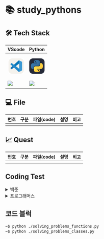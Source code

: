 # 📚 study_pythons

## 🛠️ Tech Stack

|<center>VScode</center>|<center>Python</center>|
|--|--|
|<p align="center"><img alt="vscode" src="./icons/VSCode-Light.svg" width="48"></p>|<p align="center"><img alt="html" src="./icons/Python-Dark.svg" width="48"></p>| 
|<img src="https://img.shields.io/badge/visual studio code-007ACC?style=for-the-badge&logo=visualstudiocode&logoColor=white">|<img src="https://img.shields.io/badge/Python-3776AB?style=for-the-badge&logo=python&logoColor=white">|

## 💻 File

|번호|구분|파일(code)|설명|비고|
|--|--|--|--|--|
||||||

## 📈 Quest

|번호|구분|파일(code)|설명|비고|
|--|--|--|--|--|
||||||

## Coding Test
<details>

  <summary>백준</summary>
  
|NO|구분|소스|문제설명|출처|
|--|--|--|--|--|
|1|입출력과 사칙연산|[Python](./docs/codingtests/function/2557.py)|Hello World!를 출력|[백준 2557](https://www.acmicpc.net/problem/2557)|
|2|입출력과 사칙연산|[Python](./docs/codingtests/function/1000.py)|A+B 출력|[백준 1000](https://www.acmicpc.net/problem/1000)|
|3|입출력과 사칙연산|[Python](./docs/codingtests/function/1001.py)|A-B 출력|[백준 1001](https://www.acmicpc.net/problem/1001)|
|4|입출력과 사칙연산|[Python](./docs/codingtests/function/10998.py)|A*B 출력|[백준 10998](https://www.acmicpc.net/problem/10998)|
|5|입출력과 사칙연산|[Python](./docs/codingtests/function/1008.py)|A/B 출력|[백준 1008](https://www.acmicpc.net/problem/1008)|
|6|입출력과 사칙연산|[Python](./docs/codingtests/function/10869.py)|사칙연산|[백준 10869](https://www.acmicpc.net/problem/10869)|
|7|입출력과 사칙연산|[Python](./docs/codingtests/function/10926.py)|??! 출력|[백준 10926](https://www.acmicpc.net/problem/10926)|
|8|입출력과 사칙연산|[Python](./docs/codingtests/function/18108.py)|서기 연도로 변환 출력|[백준 18108](https://www.acmicpc.net/problem/18108)|
|9|입출력과 사칙연산|[Python](./docs/codingtests/function/10430.py)|값 구하기|[백준 10430](https://www.acmicpc.net/problem/10430)|
|10|입출력과 사칙연산|[Python](./docs/codingtests/function/2588.py)|세 자리 수 곱셈 출력|[백준 2588](https://www.acmicpc.net/problem/2588)|
|11|입출력과 사칙연산|[Python](./docs/codingtests/function/11382.py)|A + B + C를 계산|[백준 11382](https://www.acmicpc.net/problem/11382)|
|12|입출력과 사칙연산|[Python](./docs/codingtests/pure/10171.py)|고양이 출력|[백준 10171](https://www.acmicpc.net/problem/10171)|
|13|입출력과 사칙연산|[Python](./docs/codingtests/pure/10172.py)|개 출력|[백준 10172](https://www.acmicpc.net/problem/10172)|
|14|조건문|[Python]()|두 수 비교하기|[백준 1330](https://www.acmicpc.net/problem/1330)|
|15|조건문|[Python]()|시험 성적 출력하기|[백준 9498](https://www.acmicpc.net/problem/9498)|
|16|조건문|[Python]()|윤년 구하기|[백준 2753](https://www.acmicpc.net/problem/2753)|
|17|조건문|[Python]()|사분면 고르기|[백준 14681](https://www.acmicpc.net/problem/14681)|
|18|조건문|[Python]()|알람 시간 출력|[백준 2884](https://www.acmicpc.net/problem/2884)|
|19|조건문|[Python]()|시각 구하기|[백준 2525](https://www.acmicpc.net/problem/2525)|
|20|조건문|[Python]()|첫째 줄에 3개의 눈구하기|[백준 2480](https://www.acmicpc.net/problem/2480)|
|21|반복문|[Python]()|구구단 N단 출력|[백준 2739](https://www.acmicpc.net/problem/2739)|
|22|반복문|[Python]()| A+B 출력|[백준 10950](https://www.acmicpc.net/problem/10950)|
|23|반복문|[Python]()|1부터 n까지 합 구하기|[백준 8393](https://www.acmicpc.net/problem/8393)|
|24|반복문|[Python]()|영수증 금액 구하기|[백준 25304](https://www.acmicpc.net/problem/25304)|
|25|반복문|[Python]()|정수 자료형의 이름 출력|[백준 25314](https://www.acmicpc.net/problem/25314)|
|26|반복문|[Python]()|A+B 출력|[백준 15552](https://www.acmicpc.net/problem/15552)|
|27|반복문|[Python]()|A+B 출력|[백준 11021](https://www.acmicpc.net/problem/11021)|
|28|반복문|[Python]()|A+B 출력|[백준 11022](https://www.acmicpc.net/problem/11022)|
|29|반복문|[Python]()|별 찍기|[백준 2438](https://www.acmicpc.net/problem/2438)|
|30|반복문|[Python]()|별 찍기|[백준 2439](https://www.acmicpc.net/problem/2439)|
|31|반복문|[Python]()|A+B 출력|[백준 10952](https://www.acmicpc.net/problem/10952)|
|32|반복문|[Python]()|A+B 출력|[백준 10951](https://www.acmicpc.net/problem/10951)|
|33|1차원 배열|[Python]()|개수 세기|[백준 10807](https://www.acmicpc.net/problem/10807)|
|34|1차원 배열|[Python]()|X보다 작은 수|[백준 10871](https://www.acmicpc.net/problem/10871)|
|35|1차원 배열|[Python]()|최솟값 최댓값 구하기|[백준 10818](https://www.acmicpc.net/problem/10818)|
|36|1차원 배열|[Python]()|최댓값 구하기|[백준 2562](https://www.acmicpc.net/problem/2562)|
|37|1차원 배열|[Python]()|바구니에 공넣기|[백준 10810](https://www.acmicpc.net/problem/10810)|
|38|1차원 배열|[Python]()|공 바꾸기|[백준 10813](https://www.acmicpc.net/problem/10813)|
|39|1차원 배열|[Python]()|과제 제출 안한 사람 찾기|[백준 5597](https://www.acmicpc.net/problem/5597)|
|40|1차원 배열|[Python]()|서로 다른 나머지 구하기|[백준 3052](https://www.acmicpc.net/problem/3052)|
|41|1차원 배열|[Python]()|바구니 뒤집기|[백준 10811](https://www.acmicpc.net/problem/10811)|
|42|1차원 배열|[Python]()|평균 구하기|[백준 1546](https://www.acmicpc.net/problem/1546)|
|43|문자열|[Python]()|i번째 글자 출력|[백준 27866](https://www.acmicpc.net/problem/27866)|
|44|문자열|[Python]()|단어 길이 출력|[백준 2743](https://www.acmicpc.net/problem/2743)|
|45|문자열|[Python]()|문자열 첫 글자와 마지막 글자 출력|[백준 9086](https://www.acmicpc.net/problem/9086)|
|46|문자열|[Python]()|아스키 코드 값 구하기|[백준 11654](https://www.acmicpc.net/problem/11654)|
|47|문자열|[Python]()|숫자 N개의 합 출력|[백준 11720](https://www.acmicpc.net/problem/117200)|
|48|문자열|[Python]()|알파벳 찾기|[백준 10809](https://www.acmicpc.net/problem/10809)|
|49|문자열|[Python]()|문자열 반복하기|[백준 2675](https://www.acmicpc.net/problem/2675)|
|50|문자열|[Python]()|단어의 개수 출력|[백준 1152](https://www.acmicpc.net/problem/1152)|
|51|문자열|[Python]()|거꾸로 읽기|[백준 2908](https://www.acmicpc.net/problem/2908)|
|52|문자열|[Python]()|다이얼|[백준 5622](https://www.acmicpc.net/problem/5622)|
|53|문자열|[Python]()|입력받은 그대로 출력|[백준 11718](https://www.acmicpc.net/problem/11718)|
|54|심화 1|[Python]()|새싹 출력|[백준 25083](https://www.acmicpc.net/problem/25083)|
|55|심화 1|[Python]()|체스 피스 구하기|[백준 3003](https://www.acmicpc.net/problem/3003)|
|56|심화 1|[Python]()|별 찍기|[백준 2444](https://www.acmicpc.net/problem/2444)|
|57|심화 1|[Python]()|팰린드롬인지 확인하기|[백준 10988](https://www.acmicpc.net/problem/10988)|
|58|심화 1|[Python]()|반복 문자열 확인하기|[백준 1157](https://www.acmicpc.net/problem/1157)|
|59|심화 1|[Python]()|크로아티아 알파벳|[백준 2941](https://www.acmicpc.net/problem/2941)|
</details>

<details>
  <summary>프로그래머스</summary>
  
|NO|구분|소스|문제설명|출처|
|--|--|--|--|--|
|1|LEVEL0|[Python](./docs/codingtests/programmers/120898.py)|편지지의 최소 가로길이 출력|[프로그래머스 120898](https://school.programmers.co.kr/learn/courses/30/lessons/120898)|
|2|LEVEL0|[Python](./docs/codingtests/programmers/120804.py)|두 수의 곱 출력|[프로그래머스 120804](https://school.programmers.co.kr/learn/courses/30/lessons/120804)|
|3|LEVEL0|[Python](./docs/codingtests/programmers/120807.py)|숫자 비교하기|[프로그래머스 120807](https://school.programmers.co.kr/learn/courses/30/lessons/120807)|
|4|LEVEL0|[Python](./docs/codingtests/programmers/120803.py)|두 수의 차 출력|[프로그래머스 120803](https://school.programmers.co.kr/learn/courses/30/lessons/120803)|
|5|LEVEL0|[Python](./docs/codingtests/programmers/120810.py)|나머지 구하기|[프로그래머스 120810](https://school.programmers.co.kr/learn/courses/30/lessons/120810)|
|6|LEVEL0|[Python](./docs/codingtests/programmers/120805.py)|몫 구하기|[프로그래머스 120805](https://school.programmers.co.kr/learn/courses/30/lessons/120805)|
|7|LEVEL0|[Python](./docs/codingtests/programmers/120802.py)|나이 구하기|[프로그래머스 120820](https://school.programmers.co.kr/learn/courses/30/lessons/120820)|
|8|LEVEL0|[Python](./docs/codingtests/programmers/120806.py)|두 수의 합 출력|[프로그래머스 120802](https://school.programmers.co.kr/learn/courses/30/lessons/120802)|
|9|LEVEL0|[Python](./docs/codingtests/programmers/120807.py)|두 수의 나눗셈 출력|[프로그래머스 120806](https://school.programmers.co.kr/learn/courses/30/lessons/120806)|
|10|LEVEL0|[Python](./docs/codingtests/programmers/120829.py)|각도에 따른 분류 구하기|[프로그래머스 120829](https://school.programmers.co.kr/learn/courses/30/lessons/120829)|
|11|LEVEL0|[Python](./docs/codingtests/programmers/120831.py)|짝수의 합 구하기|[프로그래머스 120831](https://school.programmers.co.kr/learn/courses/30/lessons/120831)|
|12|LEVEL0|[Python](./docs/codingtests/programmers/120817.py)|배열의 평균값 구하기|[프로그래머스 120817](https://school.programmers.co.kr/learn/courses/30/lessons/120817)|
|13|LEVEL0|[Python](./docs/codingtests/programmers/120585.py)|키 큰 사람 수 구하기|[프로그래머스 120585](https://school.programmers.co.kr/learn/courses/30/lessons/120585)|
|14|LEVEL0|[Python](./docs/codingtests/programmers/120821.py)|배열 뒤집기|[프로그래머스 120821](https://school.programmers.co.kr/learn/courses/30/lessons/120821)|
|15|LEVEL0|[Python](./docs/codingtests/programmers/120854.py)|배열 원소의 길이 구하기|[프로그래머스 120854](https://school.programmers.co.kr/learn/courses/30/lessons/120854)|
|16|LEVEL0|[Python](./docs/codingtests/programmers/120583.py)|중복된 숫자 갯수 구하기|[프로그래머스 120583](https://school.programmers.co.kr/learn/courses/30/lessons/120583)|
|17|LEVEL0|[Python](./docs/codingtests/programmers/120816.py)|피자 수 구하기|[프로그래머스 120816](https://school.programmers.co.kr/learn/courses/30/lessons/120816)|
|18|LEVEL0|[Python](./docs/codingtests/programmers/120822.py)|문자열 뒤집기|[프로그래머스 120822](https://school.programmers.co.kr/learn/courses/30/lessons/120822)|
|19|LEVEL0|[Python](./docs/codingtests/programmers/120833.py)|배열 자르기|[프로그래머스 120833](https://school.programmers.co.kr/learn/courses/30/lessons/120833)|
|20|LEVEL0|[Python](./docs/codingtests/programmers/120814.py)|피자 수 구하기|[프로그래머스 120814](https://school.programmers.co.kr/learn/courses/30/lessons/120814)|
|21|LEVEL0|[Python](./docs/codingtests/programmers/120830.py)|최종 금액 구하기|[프로그래머스 120830](https://school.programmers.co.kr/learn/courses/30/lessons/120830)|
|22|LEVEL0|[Python](./docs/codingtests/programmers/120819.py)|구매가능 수량 및 거스름돈 구하기|[프로그래머스 120819](https://school.programmers.co.kr/learn/courses/30/lessons/120819)|
|23|LEVEL0|[Python](./docs/codingtests/programmers/120809.py)|배열 두배 만들기|[프로그래머스 120809](https://school.programmers.co.kr/learn/courses/30/lessons/120809)|
|24|LEVEL0|[Python](./docs/codingtests/programmers/120841.py)|4분면 위치 구하기|[프로그래머스 120841](https://school.programmers.co.kr/learn/courses/30/lessons/120841)|
|25|LEVEL0|[Python](./docs/codingtests/programmers/120825.py)|문자 반복 출력|[프로그래머스 120825](https://school.programmers.co.kr/learn/courses/30/lessons/120825)|
|26|LEVEL0|[Python](./docs/codingtests/programmers/120824.py)|짝수 홀수 개수 구하기|[프로그래머스 120824](https://school.programmers.co.kr/learn/courses/30/lessons/120824)|
|27|LEVEL0|[Python](./docs/codingtests/programmers/120826.py)|특정 문자 제거하기|[프로그래머스 120826](https://school.programmers.co.kr/learn/courses/30/lessons/120826)|
|28|LEVEL0|[Python](./docs/codingtests/programmers/120847.py)|최댓값 만들기|[프로그래머스 120847](https://school.programmers.co.kr/learn/courses/30/lessons/120847)|
|29|LEVEL0|[Python](./docs/codingtests/programmers/120811.py)|중앙값 구하기|[프로그래머스 120811](https://school.programmers.co.kr/learn/courses/30/lessons/120811)|
|30|LEVEL0|[Python](./docs/codingtests/programmers/120908.py)|문자열안에 특정 문자열 확인하기|[프로그래머스 120908](https://school.programmers.co.kr/learn/courses/30/lessons/120908)|
|31|LEVEL0|[Python](./docs/codingtests/programmers/120903.py)|배열의 유사도 확인하기|[프로그래머스 120903](https://school.programmers.co.kr/learn/courses/30/lessons/120903)|
|32|LEVEL0|[Python](./docs/codingtests/programmers/120910.py)|세균 증식 수 구하기|[프로그래머스 120910](https://school.programmers.co.kr/learn/courses/30/lessons/120910)|
|33|LEVEL0|[Python](./docs/codingtests/programmers/120818.py)|옷가게 할인 후 최종 금액 구하기|[프로그래머스 120818](https://school.programmers.co.kr/learn/courses/30/lessons/120818)|
|34|LEVEL0|[Python](./docs/codingtests/programmers/120836.py)|순서쌍의 개수 구하기|[프로그래머스 120836](https://school.programmers.co.kr/learn/courses/30/lessons/120836)|
|35|LEVEL0|[Python](./docs/codingtests/programmers/120813.py)|짝수는 싫어요|[프로그래머스 120813](https://school.programmers.co.kr/learn/courses/30/lessons/120813)|
|36|LEVEL0|[Python](./docs/codingtests/programmers/120837.py)|개미 군단|[프로그래머스 120837](https://school.programmers.co.kr/learn/courses/30/lessons/120837)|
|37|LEVEL0|[Python](./docs/codingtests/programmers/120839.py)|가위 바위 보|[프로그래머스 120839](https://school.programmers.co.kr/learn/courses/30/lessons/120839)|
|38|LEVEL0|[Python](./docs/codingtests/programmers/120851.py)|숨어있는 숫자의 덧셈 (1)|[프로그래머스 120851](https://school.programmers.co.kr/learn/courses/30/lessons/120851)|
|39|LEVEL0|[Python](./docs/codingtests/programmers/120892.py)|암호 해독|[프로그래머스 120892](https://school.programmers.co.kr/learn/courses/30/lessons/120892)|
|40|LEVEL0|[Python](./docs/codingtests/programmers/120893.py)|대문자와 소문자|[프로그래머스 120893](https://school.programmers.co.kr/learn/courses/30/lessons/120893)|
|41|LEVEL0|[Python](./docs/codingtests/programmers/120899.py)|가장 큰 수 찾기|[프로그래머스 120899](https://school.programmers.co.kr/learn/courses/30/lessons/120899)|
|42|LEVEL0|[Python](./docs/codingtests/programmers/120905.py)|n의 배수 고르기|[프로그래머스 120905](https://school.programmers.co.kr/learn/courses/30/lessons/120905)|
|43|LEVEL0|[Python](./docs/codingtests/programmers/181889.py)|n 번째 원소까지|[프로그래머스 181889](https://school.programmers.co.kr/learn/courses/30/lessons/181889)|
|44|LEVEL0|[Python](./docs/codingtests/programmers/181892.py)|n 번째 원소부터|[프로그래머스 181892](https://school.programmers.co.kr/learn/courses/30/lessons/181892)|
|45|LEVEL0|[Python](./docs/codingtests/programmers/181896.py)|첫 번째로 나오는 음수|[프로그래머스 181896](https://school.programmers.co.kr/learn/courses/30/lessons/181896)|
|46|LEVEL0|[Python](./docs/codingtests/programmers/181899.py)|카운트 다운|[프로그래머스 181899](https://school.programmers.co.kr/learn/courses/30/lessons/181899)|
|47|LEVEL0|[Python](./docs/codingtests/programmers/181901.py)|배열 만들기 1|[프로그래머스 181901](https://school.programmers.co.kr/learn/courses/30/lessons/181901)|
|48|LEVEL0|[Python](./docs/codingtests/programmers/181906.py)|접두사인지 확인하기|[프로그래머스 181906](https://school.programmers.co.kr/learn/courses/30/lessons/181906)|
|49|LEVEL0|[Python](./docs/codingtests/programmers/181907.py)|문자열의 앞의 n글자|[프로그래머스 181907](https://school.programmers.co.kr/learn/courses/30/lessons/181907)|
|50|LEVEL0|[Python](./docs/codingtests/programmers/181908.py)|접미사인지 확인하기|[프로그래머스 181908](https://school.programmers.co.kr/learn/courses/30/lessons/181908)|
|51|LEVEL0|[Python](./docs/codingtests/programmers/181910.py)|문자열의 뒤의 n글자|[프로그래머스 181910](https://school.programmers.co.kr/learn/courses/30/lessons/181910)|
|52|LEVEL0|[Python](./docs/codingtests/programmers/181915.py)|글자 이어 붙여 문자열 만들기|[프로그래머스 181915](https://school.programmers.co.kr/learn/courses/30/lessons/181915)|
|53|LEVEL0|[Python](./docs/codingtests/programmers/181920.py)|카운트 업|[프로그래머스 181920](https://school.programmers.co.kr/learn/courses/30/lessons/181920)|
|54|LEVEL0|[Python](./docs/codingtests/programmers/181926.py)|수 조작하기 1|[프로그래머스 181926](https://school.programmers.co.kr/learn/courses/30/lessons/181926)|
|55|LEVEL0|[Python](./docs/codingtests/programmers/181927.py)|마지막 두 원소|[프로그래머스 181927](https://school.programmers.co.kr/learn/courses/30/lessons/181927)|
|56|LEVEL0|[Python](./docs/codingtests/programmers/181928.py)|이어 붙인 수|[프로그래머스 181928](https://school.programmers.co.kr/learn/courses/30/lessons/181928)|
|57|LEVEL0|[Python](./docs/codingtests/programmers/181929.py)|원소들의 곱과 합|[프로그래머스 181929](https://school.programmers.co.kr/learn/courses/30/lessons/181929)|
|58|LEVEL0|[Python](./docs/codingtests/programmers/181933.py)|flag에 따라 다른 값 반환하기|[프로그래머스 181933](https://school.programmers.co.kr/learn/courses/30/lessons/181933)|
|59|LEVEL0|[Python]()||[프로그래머스 0000]()|
|60|LEVEL1|[Python](./docs/codingtests/programmers/12916.py)|문자열 내 p와 y의 개수|[프로그래머스 12916](https://school.programmers.co.kr/learn/courses/30/lessons/12916)|
|61|LEVEL1|[Python](./docs/codingtests/programmers/12925.py)|문자열을 정수로 바꾸기|[프로그래머스 12925](https://school.programmers.co.kr/learn/courses/30/lessons/12925)|
|62|LEVEL1|[Python](./docs/codingtests/programmers/12928.py)|약수의 합|[프로그래머스 12928](https://school.programmers.co.kr/learn/courses/30/lessons/12928)|
|63|LEVEL1|[Python](./docs/codingtests/programmers/12931.py)|자릿수 더하기|[프로그래머스 12931](https://school.programmers.co.kr/learn/courses/30/lessons/12931)|
|64|LEVEL1|[Python](./docs/codingtests/programmers/12932.py)|자연수 뒤집어 배열로 만들기|[프로그래머스 12932](https://school.programmers.co.kr/learn/courses/30/lessons/12932)|
|65|LEVEL1|[Python](./docs/codingtests/programmers/12933.py)|정수 내림차순으로 배치하기|[프로그래머스 12933](https://school.programmers.co.kr/learn/courses/30/lessons/12933)|
|66|LEVEL1|[Python](./docs/codingtests/programmers/12934.py)|정수 제곱근 판별|[프로그래머스 12934](https://school.programmers.co.kr/learn/courses/30/lessons/12934)|
|67|LEVEL1|[Python](./docs/codingtests/programmers/12937.py)|짝수와 홀수|[프로그래머스 12937](https://school.programmers.co.kr/learn/courses/30/lessons/12937)|
|68|LEVEL1|[Python](./docs/codingtests/programmers/12944.py)|평균 구하기|[프로그래머스 12944](https://school.programmers.co.kr/learn/courses/30/lessons/12944)|
|69|LEVEL1|[Python](./docs/codingtests/programmers/12947.py)|하샤드 수|[프로그래머스 12947](https://school.programmers.co.kr/learn/courses/30/lessons/12947)|
|70|LEVEL1|[Python](./docs/codingtests/programmers/12954.py)|x만큼 간격이 있는 n개의 숫자|[프로그래머스 12954](https://school.programmers.co.kr/learn/courses/30/lessons/12954)|
|71|LEVEL1|[Python](./docs/codingtests/programmers/87389.py)|나머지가 1이 되는 수 찾기|[프로그래머스 87389](https://school.programmers.co.kr/learn/courses/30/lessons/87389)|
|72|LEVEL1|[Python](./docs/codingtests/programmers/12912.py)|두 정수 사이의 합|[프로그래머스 12912](https://school.programmers.co.kr/learn/courses/30/lessons/12912)|
|73|LEVEL1|[Python](./docs/codingtests/programmers/12919.py)|서울에서 김서방 찾기|[프로그래머스 12919](https://school.programmers.co.kr/learn/courses/30/lessons/12919)|
|74|LEVEL1|[Python](./docs/codingtests/programmers/76501.py)|음양 더하기|[프로그래머스 76501](https://school.programmers.co.kr/learn/courses/30/lessons/76501)|
|75|LEVEL1|[Python](./docs/codingtests/programmers/86051.py)|없는 숫자 더하기|[프로그래머스 86051](https://school.programmers.co.kr/learn/courses/30/lessons/86051)|
|76|LEVEL1|[Python](./docs/codingtests/programmers/12910.py)|나누어 떨어지는 숫자 배열|[프로그래머스 12910](https://school.programmers.co.kr/learn/courses/30/lessons/12910)|
|77|LEVEL1|[Python](./docs/codingtests/programmers/12948.py)|핸드폰 번호 가리기|[프로그래머스 12948](https://school.programmers.co.kr/learn/courses/30/lessons/12948)|
|78|LEVEL1|[Python](./docs/codingtests/programmers/12935.py)|제일 작은 수 제거하기|[프로그래머스 12935](https://school.programmers.co.kr/learn/courses/30/lessons/12935)|
|79|LEVEL1|[Python](./docs/codingtests/programmers/12943.py)|콜라츠 추측|[프로그래머스 12943](https://school.programmers.co.kr/learn/courses/30/lessons/12943)|
|80|LEVEL1|[Python](./docs/codingtests/programmers/12903.py)|가운데 글자 가져오기|[프로그래머스 12903](https://school.programmers.co.kr/learn/courses/30/lessons/12903)|
|81|LEVEL1|[Python](./docs/codingtests/programmers/12922.py)|수박수박수박수박수박수?|[프로그래머스 12922](https://school.programmers.co.kr/learn/courses/30/lessons/12922)|
|82|LEVEL1|[Python](./docs/codingtests/programmers/70128.py)|내적|[프로그래머스 70128](https://school.programmers.co.kr/learn/courses/30/lessons/70128)|
|83|LEVEL1|[Python](./docs/codingtests/programmers/77884.py)|약수의 개수와 덧셈|[프로그래머스 77884](https://school.programmers.co.kr/learn/courses/30/lessons/77884)|
|84|LEVEL1|[Python](./docs/codingtests/programmers/12917.py)|문자열 내림차순으로 배치하기|[프로그래머스 12917](https://school.programmers.co.kr/learn/courses/30/lessons/12917)|
|85|LEVEL1|[Python](./docs/codingtests/programmers/82612.py)|부족한 금액 계산하기|[프로그래머스 82612](https://school.programmers.co.kr/learn/courses/30/lessons/82612)|
|86|LEVEL1|[Python](./docs/codingtests/programmers/12918.py)|문자열 다루기 기본|[프로그래머스 12918](https://school.programmers.co.kr/learn/courses/30/lessons/12918)|
|87|LEVEL1|[Python](./docs/codingtests/programmers/12950.py)|행렬의 덧셈|[프로그래머스 12950](https://school.programmers.co.kr/learn/courses/30/lessons/12950)|
|88|LEVEL1|[Python](./docs/codingtests/programmers/12969.py)|직사각형 별찍기|[프로그래머스 12969](https://school.programmers.co.kr/learn/courses/30/lessons/12969)|
|89|LEVEL1|[Python](./docs/codingtests/programmers/12940.py)|최대공약수와 최소공배수|[프로그래머스 12940](https://school.programmers.co.kr/learn/courses/30/lessons/12940)|
|90|LEVEL1|[Python](./docs/codingtests/programmers/12906.py)|같은 숫자는 싫어|[프로그래머스 12906](https://school.programmers.co.kr/learn/courses/30/lessons/12906)|
|91|LEVEL1|[Python](./docs/codingtests/programmers/68935.py)|3진법 뒤집기|[프로그래머스 68935](https://school.programmers.co.kr/learn/courses/30/lessons/68935)|
|92|LEVEL1|[Python](./docs/codingtests/programmers/147355.py)|크기가 작은 부분 문자열|[프로그래머스 147355](https://school.programmers.co.kr/learn/courses/30/lessons/147355)|
|93|LEVEL1|[Python](./docs/codingtests/programmers/12982.py)|예산|[프로그래머스 12982](https://school.programmers.co.kr/learn/courses/30/lessons/12982)|
|94|LEVEL1|[Python](./docs/codingtests/programmers/12930.py)|이상한 문자 만들기|[프로그래머스 12930](https://school.programmers.co.kr/learn/courses/30/lessons/12930)|

</details>

## 코드 블럭
```
~$ python ./solving_problems_functions.py
~$ python ./solving_problems_classes.py
```